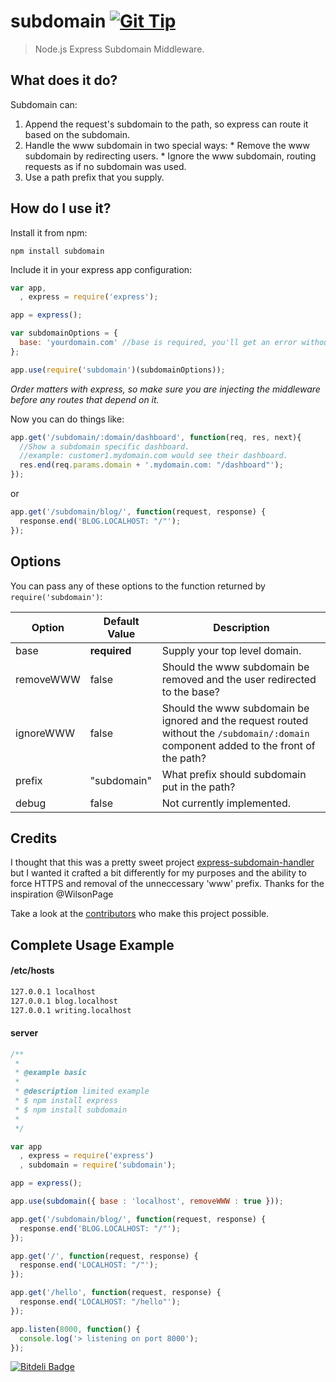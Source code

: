 
# subdomain [![Git Tip](http://img.shields.io/gittip/edwardhotchkiss.svg)](https://www.gittip.com/edwardhotchkiss/)

> Node.js Express Subdomain Middleware.

## What does it do?
  Subdomain can: 
  
  1. Append the request's subdomain to the path, so express can route it based on the subdomain.
  2. Handle the www subdomain in two special ways:
    * Remove the www subdomain by redirecting users.
    * Ignore the www subdomain, routing requests as if no subdomain was used.
  3. Use a path prefix that you supply.

## How do I use it?
Install it from npm:
```shell
npm install subdomain
```
Include it in your express app configuration:

```javascript
var app,
  , express = require('express');

app = express();

var subdomainOptions = {
  base: 'yourdomain.com' //base is required, you'll get an error without it.
};

app.use(require('subdomain')(subdomainOptions));
```

*Order matters with express, so make sure you are injecting the middleware before any routes that depend on it.*

Now you can do things like:
```javascript
app.get('/subdomain/:domain/dashboard', function(req, res, next){
  //Show a subdomain specific dashboard.
  //example: customer1.mydomain.com would see their dashboard.
  res.end(req.params.domain + '.mydomain.com: "/dashboard"');
});
```

or

```javascript
app.get('/subdomain/blog/', function(request, response) {
  response.end('BLOG.LOCALHOST: "/"');
});
```

## Options
You can pass any of these options to the function returned by `require('subdomain')`:

Option      | Default Value    | Description
------------|------------------|------------
base        | **required**       | Supply your top level domain.
removeWWW   | false            | Should the www subdomain be removed and the user redirected to the base?
ignoreWWW   | false            | Should the www subdomain be ignored and the request routed without the `/subdomain/:domain` component added to the front of the path?
prefix      | "subdomain"      | What prefix should subdomain put in the path?
debug       | false            | Not currently implemented.

## Credits

I thought that this was a pretty sweet project [express-subdomain-handler](https://github.com/WilsonPage/express-subdomain-handler) but I wanted it crafted a bit differently for my purposes and the ability to force HTTPS and removal of the unneccessary 'www' prefix. Thanks for the inspiration @WilsonPage

Take a look at the [contributors](https://github.com/edwardhotchkiss/subdomain/graphs/contributors) who make this project possible.

## Complete Usage Example

#### /etc/hosts

```bash
127.0.0.1 localhost
127.0.0.1 blog.localhost
127.0.0.1 writing.localhost
```

#### server

```javascript
/**
 *
 * @example basic
 *
 * @description limited example
 * $ npm install express
 * $ npm install subdomain
 *
 */

var app
  , express = require('express')
  , subdomain = require('subdomain');

app = express();

app.use(subdomain({ base : 'localhost', removeWWW : true }));

app.get('/subdomain/blog/', function(request, response) {
  response.end('BLOG.LOCALHOST: "/"');
});

app.get('/', function(request, response) {
  response.end('LOCALHOST: "/"');
});

app.get('/hello', function(request, response) {
  response.end('LOCALHOST: "/hello"');
});

app.listen(8000, function() {
  console.log('> listening on port 8000');
});
```


[![Bitdeli Badge](https://d2weczhvl823v0.cloudfront.net/edwardhotchkiss/subdomain/trend.png)](https://bitdeli.com/free "Bitdeli Badge")
